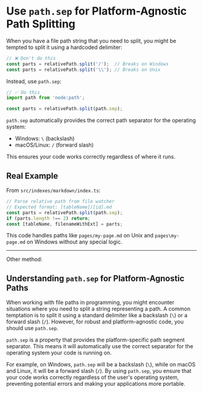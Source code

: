 # Use `path.sep` for Platform-Agnostic Path Splitting

When you have a file path string that you need to split, you might be tempted to split it using a hardcoded delimiter:

```typescript
// ❌ Don't do this
const parts = relativePath.split('/');  // Breaks on Windows
const parts = relativePath.split('\\'); // Breaks on Unix
```

Instead, use `path.sep`:

```typescript
// ✅ Do this
import path from 'node:path';

const parts = relativePath.split(path.sep);
```

`path.sep` automatically provides the correct path separator for the operating system:
- Windows: `\` (backslash)
- macOS/Linux: `/` (forward slash)

This ensures your code works correctly regardless of where it runs.



## Real Example

From `src/indexes/markdown/index.ts`:

```typescript
// Parse relative path from file watcher
// Expected format: [tableName]/[id].md
const parts = relativePath.split(path.sep);
if (parts.length !== 2) return;
const [tableName, filenameWithExt] = parts;
```

This code handles paths like `pages/my-page.md` on Unix and `pages\my-page.md` on Windows without any special logic.

---

Other method:

## Understanding `path.sep` for Platform-Agnostic Paths

When working with file paths in programming, you might encounter situations where you need to split a string representing a path. A common temptation is to split it using a standard delimiter like a backslash (`\`) or a forward slash (`/`). However, for robust and platform-agnostic code, you should use `path.sep`.

`path.sep` is a property that provides the platform-specific path segment separator. This means it will automatically use the correct separator for the operating system your code is running on.

For example, on Windows, `path.sep` will be a backslash (`\`), while on macOS and Linux, it will be a forward slash (`/`). By using `path.sep`, you ensure that your code works correctly regardless of the user's operating system, preventing potential errors and making your applications more portable.